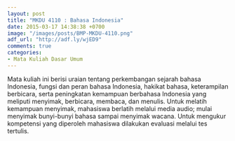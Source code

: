 ```yaml
---
layout: post
title: "MKDU 4110 : Bahasa Indonesia"
date: 2015-03-17 14:38:38 +0700
image: "/images/posts/BMP-MKDU-4110.png"
adf_url: "http://adf.ly/wjED9"
comments: true
categories: 
- Mata Kuliah Dasar Umum
---
```

Mata kuliah ini berisi uraian tentang perkembangan sejarah bahasa Indonesia, fungsi dan peran bahasa Indonesia, hakikat bahasa, keterampilan berbicara, serta peningkatan kemampuan berbahasa Indonesia yang meliputi menyimak, berbicara, membaca, dan menulis. Untuk melatih kemampuan menyimak, mahasiswa berlatih melalui media audio; mulai menyimak bunyi-bunyi bahasa sampai menyimak wacana. Untuk mengukur kompetensi yang diperoleh mahasiswa dilakukan evaluasi melalui tes tertulis.